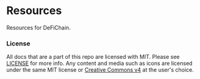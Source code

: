 # Resources

Resources for DeFiChain. 

### License

All docs that are a part of this repo are licensed with MIT. Please see [LICENSE](https://github.com/DeFiCh/resources/blob/main/LICENSE) for more info. Any content and media such as icons are licensed under the same MIT license or [Creative Commons v4](https://creativecommons.org/licenses/by/4.0/) at the user's choice. 
